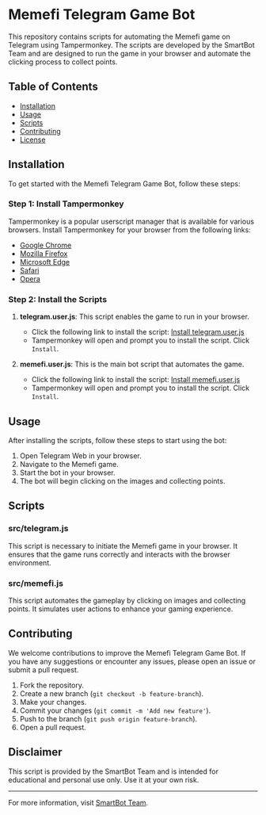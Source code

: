 # Memefi Telegram Game Bot

This repository contains scripts for automating the Memefi game on Telegram using Tampermonkey. The scripts are developed by the SmartBot Team and are designed to run the game in your browser and automate the clicking process to collect points.

## Table of Contents
- [Installation](#installation)
- [Usage](#usage)
- [Scripts](#scripts)
- [Contributing](#contributing)
- [License](#license)

## Installation

To get started with the Memefi Telegram Game Bot, follow these steps:

### Step 1: Install Tampermonkey

Tampermonkey is a popular userscript manager that is available for various browsers. Install Tampermonkey for your browser from the following links:

- [Google Chrome](https://chrome.google.com/webstore/detail/tampermonkey/dhdgffkkebhmkfjojejmpbldmpobfkfo)
- [Mozilla Firefox](https://addons.mozilla.org/en-US/firefox/addon/tampermonkey/)
- [Microsoft Edge](https://microsoftedge.microsoft.com/addons/detail/iikmkjmpaadaobahmlepeloendndfphd)
- [Safari](https://apps.apple.com/us/app/tampermonkey/id1482490089)
- [Opera](https://addons.opera.com/en/extensions/details/tampermonkey-beta/)

### Step 2: Install the Scripts

1. **telegram.user.js**: This script enables the game to run in your browser.

   - Click the following link to install the script: [Install telegram.user.js](https://raw.githubusercontent.com/SmartBotBlack/telegram-web-fix-for-open-app/main/src/telegram.user.js)
   - Tampermonkey will open and prompt you to install the script. Click `Install`.

2. **memefi.user.js**: This is the main bot script that automates the game.

   - Click the following link to install the script: [Install memefi.user.js](https://raw.githubusercontent.com/SmartBotBlack/memfi-bot/main/src/memefi.user.js)
   - Tampermonkey will open and prompt you to install the script. Click `Install`.

## Usage

After installing the scripts, follow these steps to start using the bot:

1. Open Telegram Web in your browser.
2. Navigate to the Memefi game.
3. Start the bot in your browser.
4. The bot will begin clicking on the images and collecting points.

## Scripts

### src/telegram.js

This script is necessary to initiate the Memefi game in your browser. It ensures that the game runs correctly and interacts with the browser environment.

### src/memefi.js

This script automates the gameplay by clicking on images and collecting points. It simulates user actions to enhance your gaming experience.

## Contributing

We welcome contributions to improve the Memefi Telegram Game Bot. If you have any suggestions or encounter any issues, please open an issue or submit a pull request.

1. Fork the repository.
2. Create a new branch (`git checkout -b feature-branch`).
3. Make your changes.
4. Commit your changes (`git commit -m 'Add new feature'`).
5. Push to the branch (`git push origin feature-branch`).
6. Open a pull request.

## Disclaimer

This script is provided by the SmartBot Team and is intended for educational and personal use only. Use it at your own risk.

---

For more information, visit [SmartBot Team](https://smartbot.black/).
